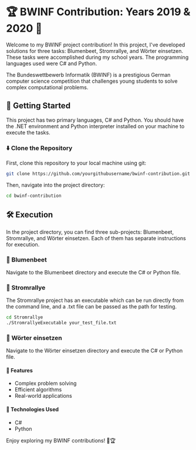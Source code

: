 # 🏆 BWINF Contribution: Years 2019 & 2020 🚀

Welcome to my BWINF project contribution! In this project, I've developed solutions for three tasks: Blumenbeet, Stromrallye, and Wörter einsetzen. These tasks were accomplished during my school years. The programming languages used were C# and Python.

The Bundeswettbewerb Informatik (BWINF) is a prestigious German computer science competition that challenges young students to solve complex computational problems.

## 🚀 Getting Started

This project has two primary languages, C# and Python. You should have the .NET environment and Python interpreter installed on your machine to execute the tasks.

### ⬇️ Clone the Repository

First, clone this repository to your local machine using git:

```bash
git clone https://github.com/yourgithubusername/bwinf-contribution.git
```

Then, navigate into the project directory:

```bash
cd bwinf-contribution
```

## 🛠️ Execution

In the project directory, you can find three sub-projects: Blumenbeet, Stromrallye, and Wörter einsetzen. Each of them has separate instructions for execution.

### 💐 Blumenbeet

Navigate to the Blumenbeet directory and execute the C# or Python file.

### 🔌 Stromrallye

The Stromrallye project has an executable which can be run directly from the command line, and a .txt file can be passed as the path for testing.

```bash
cd Stromrallye
./StromrallyeExecutable your_test_file.txt
```

### 📝 Wörter einsetzen

Navigate to the Wörter einsetzen directory and execute the C# or Python file.

#### 🎯 Features

- Complex problem solving
- Efficient algorithms
- Real-world applications

#### 🧰 Technologies Used

- C#
- Python

Enjoy exploring my BWINF contributions! 🎉🏆

